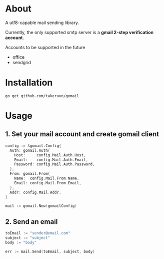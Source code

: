# About
A utf8-capable mail sending library.

Currently, the only supported smtp server is a **gmail 2-step verification account**.

Accounts to be supported in the future
- office
- sendgrid

# Installation
```
go get github.com/takeruun/gomail
```

# Usage
## 1. Set your mail account and create gomail client
```go
config := &gomail.Config{
  Auth: gomail.Auth{
    Host:     config.Mail.Auth.Host,
    Email:    config.Mail.Auth.Email,
    Password: config.Mail.Auth.Password,
  },
  From: gomail.From{
    Name:  config.Mail.From.Name,
    Email: config.Mail.From.Email,
  },
  Addr: config.Mail.Addr,
}

mail := gomail.New(gomailConfig)
```

## 2. Send an email
```go
toEmail := "sender@email.com"
subject := "subject"
body := "body"

err := mail.Send(toEmail, subject, body)
```